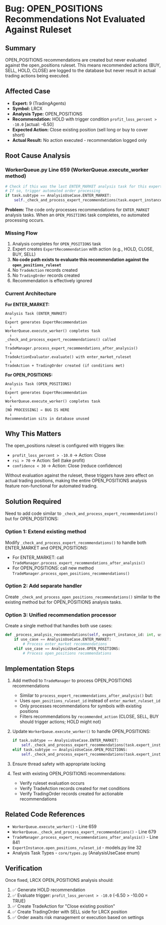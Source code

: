 # Bug: OPEN_POSITIONS Recommendations Not Evaluated Against Ruleset

## Summary
OPEN_POSITIONS recommendations are created but never evaluated against the open_positions ruleset. This means recommended actions (BUY, SELL, HOLD, CLOSE) are logged to the database but never result in actual trading actions being executed.

## Affected Case
- **Expert:** 9 (TradingAgents)
- **Symbol:** LRCX
- **Analysis Type:** OPEN_POSITIONS
- **Recommendation:** HOLD with trigger condition `profit_loss_percent > -10.0` [actual: -6.50]
- **Expected Action:** Close existing position (sell long or buy to cover short)
- **Actual Result:** No action executed - recommendation logged only

## Root Cause Analysis

### WorkerQueue.py Line 659 (WorkerQueue.execute_worker method)
```python
# Check if this was the last ENTER_MARKET analysis task for this expert
# If so, trigger automated order processing
if task.subtype == AnalysisUseCase.ENTER_MARKET:
    self._check_and_process_expert_recommendations(task.expert_instance_id)
```

**Problem:** The code only processes recommendations for `ENTER_MARKET` analysis tasks. When an `OPEN_POSITIONS` task completes, no automated processing occurs.

### Missing Flow
1. Analysis completes for `OPEN_POSITIONS` task
2. Expert creates `ExpertRecommendation` with action (e.g., HOLD, CLOSE, BUY, SELL)
3. **No code path exists to evaluate this recommendation against the `open_positions_ruleset`**
4. No `TradeAction` records created
5. No `TradingOrder` records created
6. Recommendation is effectively ignored

### Current Architecture

**For ENTER_MARKET:**
```
Analysis Task (ENTER_MARKET)
  ↓
Expert generates ExpertRecommendation
  ↓
WorkerQueue.execute_worker() completes task
  ↓
_check_and_process_expert_recommendations() called
  ↓
TradeManager.process_expert_recommendations_after_analysis()
  ↓
TradeActionEvaluator.evaluate() with enter_market_ruleset
  ↓
TradeAction + TradingOrder created (if conditions met)
```

**For OPEN_POSITIONS:**
```
Analysis Task (OPEN_POSITIONS)
  ↓
Expert generates ExpertRecommendation
  ↓
WorkerQueue.execute_worker() completes task
  ↓
[NO PROCESSING] ← BUG IS HERE
  ↓
Recommendation sits in database unused
```

## Why This Matters

The open_positions ruleset is configured with triggers like:
- `profit_loss_percent > -10.0` → Action: Close
- `rsi > 70` → Action: Sell (take profit)
- `confidence < 30` → Action: Close (reduce confidence)

Without evaluation against the ruleset, these triggers have zero effect on actual trading positions, making the entire OPEN_POSITIONS analysis feature non-functional for automated trading.

## Solution Required

Need to add code similar to `_check_and_process_expert_recommendations()` but for OPEN_POSITIONS:

### Option 1: Extend existing method
Modify `_check_and_process_expert_recommendations()` to handle both ENTER_MARKET and OPEN_POSITIONS:
- For ENTER_MARKET: call `TradeManager.process_expert_recommendations_after_analysis()`
- For OPEN_POSITIONS: call new method `TradeManager.process_open_positions_recommendations()`

### Option 2: Add separate handler
Create `_check_and_process_open_positions_recommendations()` similar to the existing method but for OPEN_POSITIONS analysis tasks.

### Option 3: Unified recommendation processor
Create a single method that handles both use cases:
```python
def _process_analysis_recommendations(self, expert_instance_id: int, use_case: AnalysisUseCase):
    if use_case == AnalysisUseCase.ENTER_MARKET:
        # Process enter_market recommendations
    elif use_case == AnalysisUseCase.OPEN_POSITIONS:
        # Process open_positions recommendations
```

## Implementation Steps

1. Add method to `TradeManager` to process OPEN_POSITIONS recommendations
   - Similar to `process_expert_recommendations_after_analysis()` but:
   - Uses `open_positions_ruleset_id` instead of `enter_market_ruleset_id`
   - Only processes recommendations for symbols with existing positions
   - Filters recommendations by `recommended_action` (CLOSE, SELL, BUY should trigger actions; HOLD might not)

2. Update `WorkerQueue.execute_worker()` to handle OPEN_POSITIONS:
   ```python
   if task.subtype == AnalysisUseCase.ENTER_MARKET:
       self._check_and_process_expert_recommendations(task.expert_instance_id, AnalysisUseCase.ENTER_MARKET)
   elif task.subtype == AnalysisUseCase.OPEN_POSITIONS:
       self._check_and_process_expert_recommendations(task.expert_instance_id, AnalysisUseCase.OPEN_POSITIONS)
   ```

3. Ensure thread safety with appropriate locking

4. Test with existing OPEN_POSITIONS recommendations:
   - Verify ruleset evaluation occurs
   - Verify TradeAction records created for met conditions
   - Verify TradingOrder records created for actionable recommendations

## Related Code References

- `WorkerQueue.execute_worker()` - Line 659
- `WorkerQueue._check_and_process_expert_recommendations()` - Line 679
- `TradeManager.process_expert_recommendations_after_analysis()` - Line 841
- `ExpertInstance.open_positions_ruleset_id` - models.py line 32
- Analysis Task Types - `core/types.py` (AnalysisUseCase enum)

## Verification

Once fixed, LRCX OPEN_POSITIONS analysis should:
1. ✅ Generate HOLD recommendation
2. ✅ Evaluate trigger: `profit_loss_percent > -10.0` (-6.50 > -10.00 = TRUE)
3. ✅ Create TradeAction for "Close existing position"
4. ✅ Create TradingOrder with SELL side for LRCX position
5. ✅ Order awaits risk management or execution based on settings

